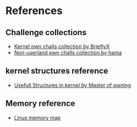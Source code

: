 # References


## Challenge collections

- [Kernel pwn challs collection by BrieflyX](https://github.com/BrieflyX/ctf-pwns)
- [Non-userland pwn challs collection by hama](https://hama.hatenadiary.jp/entry/2019/12/01/231213)


## kernel structures reference

- [Usefull Structures in kernel by Master of pwning](https://ptr-yudai.hatenablog.com/entry/2020/03/16/165628)


## Memory reference

- [Linux memory map](https://www.kernel.org/doc/Documentation/x86/x86_64/mm.txt)
